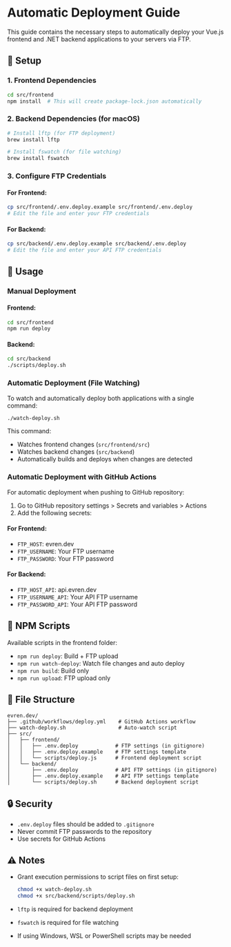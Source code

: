 # Automatic Deployment Guide

This guide contains the necessary steps to automatically deploy your Vue.js frontend and .NET backend applications to your servers via FTP.

## 🚀 Setup

### 1. Frontend Dependencies

```bash
cd src/frontend
npm install  # This will create package-lock.json automatically
```

### 2. Backend Dependencies (for macOS)

```bash
# Install lftp (for FTP deployment)
brew install lftp

# Install fswatch (for file watching)
brew install fswatch
```

### 3. Configure FTP Credentials

#### For Frontend:

```bash
cp src/frontend/.env.deploy.example src/frontend/.env.deploy
# Edit the file and enter your FTP credentials
```

#### For Backend:

```bash
cp src/backend/.env.deploy.example src/backend/.env.deploy
# Edit the file and enter your API FTP credentials
```

## 📝 Usage

### Manual Deployment

#### Frontend:

```bash
cd src/frontend
npm run deploy
```

#### Backend:

```bash
cd src/backend
./scripts/deploy.sh
```

### Automatic Deployment (File Watching)

To watch and automatically deploy both applications with a single command:

```bash
./watch-deploy.sh
```

This command:

- Watches frontend changes (`src/frontend/src`)
- Watches backend changes (`src/backend`)
- Automatically builds and deploys when changes are detected

### Automatic Deployment with GitHub Actions

For automatic deployment when pushing to GitHub repository:

1. Go to GitHub repository settings > Secrets and variables > Actions
2. Add the following secrets:

#### For Frontend:

- `FTP_HOST`: evren.dev
- `FTP_USERNAME`: Your FTP username
- `FTP_PASSWORD`: Your FTP password

#### For Backend:

- `FTP_HOST_API`: api.evren.dev
- `FTP_USERNAME_API`: Your API FTP username
- `FTP_PASSWORD_API`: Your API FTP password

## 🔧 NPM Scripts

Available scripts in the frontend folder:

- `npm run deploy`: Build + FTP upload
- `npm run watch-deploy`: Watch file changes and auto deploy
- `npm run build`: Build only
- `npm run upload`: FTP upload only

## 📁 File Structure

```
evren.dev/
├── .github/workflows/deploy.yml    # GitHub Actions workflow
├── watch-deploy.sh                 # Auto-watch script
├── src/
│   ├── frontend/
│   │   ├── .env.deploy            # FTP settings (in gitignore)
│   │   ├── .env.deploy.example    # FTP settings template
│   │   └── scripts/deploy.js      # Frontend deployment script
│   └── backend/
│       ├── .env.deploy            # API FTP settings (in gitignore)
│       ├── .env.deploy.example    # API FTP settings template
│       └── scripts/deploy.sh      # Backend deployment script
```

## 🔒 Security

- `.env.deploy` files should be added to `.gitignore`
- Never commit FTP passwords to the repository
- Use secrets for GitHub Actions

## ⚠️ Notes

- Grant execution permissions to script files on first setup:

  ```bash
  chmod +x watch-deploy.sh
  chmod +x src/backend/scripts/deploy.sh
  ```

- `lftp` is required for backend deployment
- `fswatch` is required for file watching
- If using Windows, WSL or PowerShell scripts may be needed
